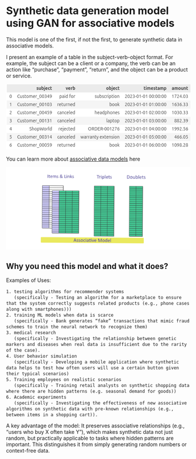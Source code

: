 # Synthetic data generation model using GAN for associative models

This model is one of the first, if not the first, to generate synthetic data in associative models.

I present an example of a table in the subject-verb-object format. For example, the subject can be a client or a company, the verb can be an action like “purchase”, “payment”, “return”, and the object can be a product or service.

<img src="/doc/img/table_svo.png" alt="table_svo">

You can learn more about <a href="https://habr.com/ru/companies/deepfoundation/articles/804617/">associative data models</a> here

<img src="/doc/img/assiciative_model.png" alt="assiciative_data_model">


## Why you need this model and what it does?

Examples of Uses:
```
1. testing algorithms for recommender systems
   (specifically - Testing an algorithm for a marketplace to ensure that the system correctly suggests related products (e.g., phone cases along with smartphones)))
2. training ML models when data is scarce
   (specifically - Bank generates “fake” transactions that mimic fraud schemes to train the neural network to recognize them)
3. medical research
   (specifically - Investigating the relationship between genetic markers and diseases when real data is insufficient due to the rarity of the case).
4. User behavior simulation
   (specifically - Developing a mobile application where synthetic data helps to test how often users will use a certain button given their typical scenarios)
5. Training employees on realistic scenarios
   (specifically - Training retail analysts on synthetic shopping data where there are hidden patterns (e.g. seasonal demand for goods))
6. Academic experiments
   (specifically - Investigating the effectiveness of new associative algorithms on synthetic data with pre-known relationships (e.g., between items in a shopping cart)).
```

A key advantage of the model:
It preserves associative relationships (e.g., “users who buy X often take Y”), which makes synthetic data not just random, but practically applicable to tasks where hidden patterns are important. This distinguishes it from simply generating random numbers or context-free data.
